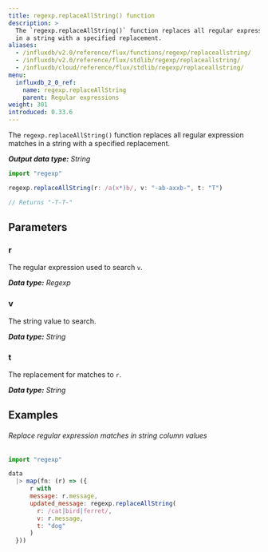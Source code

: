 ```yaml
---
title: regexp.replaceAllString() function
description: >
  The `regexp.replaceAllString()` function replaces all regular expression matches
  in a string with a specified replacement.
aliases:
  - /influxdb/v2.0/reference/flux/functions/regexp/replaceallstring/
  - /influxdb/v2.0/reference/flux/stdlib/regexp/replaceallstring/
  - /influxdb/cloud/reference/flux/stdlib/regexp/replaceallstring/
menu:
  influxdb_2_0_ref:
    name: regexp.replaceAllString
    parent: Regular expressions
weight: 301
introduced: 0.33.6
---
```


The `regexp.replaceAllString()` function replaces all regular expression matches
in a string with a specified replacement.

_**Output data type:** String_

```js
import "regexp"

regexp.replaceAllString(r: /a(x*)b/, v: "-ab-axxb-", t: "T")

// Returns "-T-T-"
```

## Parameters

### r
The regular expression used to search `v`.

_**Data type:** Regexp_

### v
The string value to search.

_**Data type:** String_

### t
The replacement for matches to `r`.

_**Data type:** String_

## Examples

###### Replace regular expression matches in string column values
```js
import "regexp"

data
  |> map(fn: (r) => ({
      r with
      message: r.message,
      updated_message: regexp.replaceAllString(
        r: /cat|bird|ferret/,
        v: r.message,
        t: "dog"
      )
  }))
```
